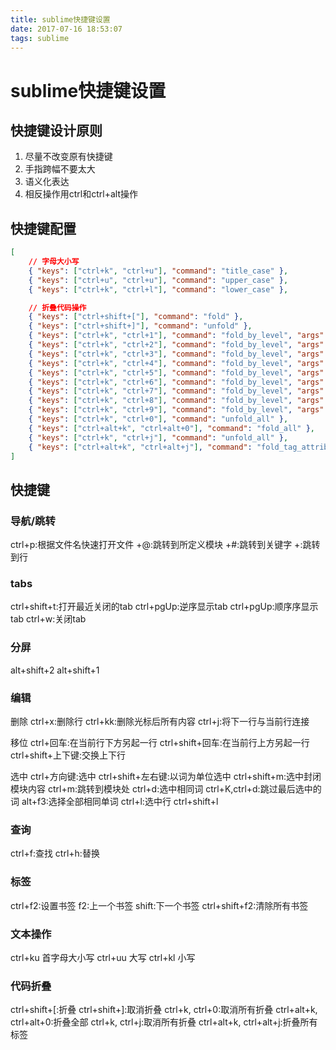 ```yaml
---
title: sublime快捷键设置
date: 2017-07-16 18:53:07
tags: sublime
---
```


# sublime快捷键设置

## 快捷键设计原则
1. 尽量不改变原有快捷键
2. 手指跨幅不要太大
3. 语义化表达
4. 相反操作用ctrl和ctrl+alt操作

## 快捷键配置
```json
[
	// 字母大小写
	{ "keys": ["ctrl+k", "ctrl+u"], "command": "title_case" },
	{ "keys": ["ctrl+u", "ctrl+u"], "command": "upper_case" },
	{ "keys": ["ctrl+k", "ctrl+l"], "command": "lower_case" },

	// 折叠代码操作
	{ "keys": ["ctrl+shift+["], "command": "fold" },
	{ "keys": ["ctrl+shift+]"], "command": "unfold" },
	{ "keys": ["ctrl+k", "ctrl+1"], "command": "fold_by_level", "args": {"level": 1} },
	{ "keys": ["ctrl+k", "ctrl+2"], "command": "fold_by_level", "args": {"level": 2} },
	{ "keys": ["ctrl+k", "ctrl+3"], "command": "fold_by_level", "args": {"level": 3} },
	{ "keys": ["ctrl+k", "ctrl+4"], "command": "fold_by_level", "args": {"level": 4} },
	{ "keys": ["ctrl+k", "ctrl+5"], "command": "fold_by_level", "args": {"level": 5} },
	{ "keys": ["ctrl+k", "ctrl+6"], "command": "fold_by_level", "args": {"level": 6} },
	{ "keys": ["ctrl+k", "ctrl+7"], "command": "fold_by_level", "args": {"level": 7} },
	{ "keys": ["ctrl+k", "ctrl+8"], "command": "fold_by_level", "args": {"level": 8} },
	{ "keys": ["ctrl+k", "ctrl+9"], "command": "fold_by_level", "args": {"level": 9} },
	{ "keys": ["ctrl+k", "ctrl+0"], "command": "unfold_all" },
	{ "keys": ["ctrl+alt+k", "ctrl+alt+0"], "command": "fold_all" },
	{ "keys": ["ctrl+k", "ctrl+j"], "command": "unfold_all" },
	{ "keys": ["ctrl+alt+k", "ctrl+alt+j"], "command": "fold_tag_attributes" },
]

```
## 快捷键
### 导航/跳转
ctrl+p:根据文件名快速打开文件
+@:跳转到所定义模块
+#:跳转到关键字
+:跳转到行

### tabs
ctrl+shift+t:打开最近关闭的tab
ctrl+pgUp:逆序显示tab
ctrl+pgUp:顺序序显示tab
ctrl+w:关闭tab

### 分屏
alt+shift+2
alt+shift+1

### 编辑
删除
ctrl+x:删除行
ctrl+kk:删除光标后所有内容
ctrl+j:将下一行与当前行连接

移位
ctrl+回车:在当前行下方另起一行
ctrl+shift+回车:在当前行上方另起一行
ctrl+shift+上下键:交换上下行

选中
ctrl+方向键:选中
ctrl+shift+左右键:以词为单位选中
ctrl+shift+m:选中封闭模块内容
ctrl+m:跳转到模块处
ctrl+d:选中相同词
ctrl+K,ctrl+d:跳过最后选中的词
alt+f3:选择全部相同单词
ctrl+l:选中行
ctrl+shift+l

### 查询
ctrl+f:查找
ctrl+h:替换

### 标签
ctrl+f2:设置书签
f2:上一个书签
shift:下一个书签
ctrl+shift+f2:清除所有书签

### 文本操作

ctrl+ku 首字母大小写
ctrl+uu 大写
ctrl+kl 小写

### 代码折叠

ctrl+shift+[:折叠
ctrl+shift+]:取消折叠
ctrl+k, ctrl+0:取消所有折叠
ctrl+alt+k, ctrl+alt+0:折叠全部
ctrl+k, ctrl+j:取消所有折叠
ctrl+alt+k, ctrl+alt+j:折叠所有标签

